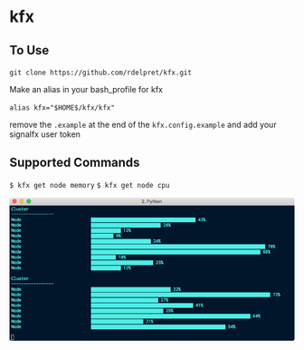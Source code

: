 # kfx

## To Use
`git clone https://github.com/rdelpret/kfx.git`

Make an alias in your bash_profile for kfx

`alias kfx="$HOME$/kfx/kfx"`

remove the `.example` at the end of the `kfx.config.example` and add your signalfx user token

## Supported Commands

`$ kfx get node memory`
`$ kfx get node cpu`

![image memory](screenshots/memory.png)
      
